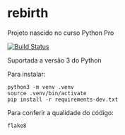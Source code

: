# rebirth
Projeto nascido no curso Python Pro

[![Build Status](https://travis-ci.org/alisonamerico/rebirth.svg?branch=master)](https://travis-ci.org/alisonamerico/rebirth)

Suportada a versão 3 do Python

Para instalar:

```console
python3 -m venv .venv
source .venv/bin/activate
pip install -r requirements-dev.txt
```

Para conferir a qualidade do código:

```console
flake8

```